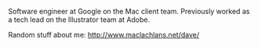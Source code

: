 

Software engineer at Google on the Mac client team. Previously worked as a tech lead on the Illustrator team at Adobe.

Random stuff about me: http://www.maclachlans.net/dave/